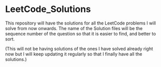 # LeetCode_Solutions
This repository will have the solutions for all the LeetCode problems I will solve from now onwards. The name of the Solution files will be the sequence number of the question so that it is easier to find, and better to sort.

(This will not be having solutions of the ones I have solved already right now but I will keep updating it regularly so that I finally have all the solutions.)
